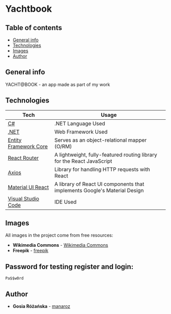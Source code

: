 # Yachtbook

## Table of contents
* [General info](#general-info)
* [Technologies](#technologies)
* [Images](#images)
* [Author](#author)

## General info
YACHT@BOOK - an app made as part of my work
	
## Technologies

| Tech | Usage
------------ | -------------
[C#](https://docs.microsoft.com/en-us/dotnet/csharp/) | .NET Language Used
[.NET](https://dotnet.microsoft.com/) | Web Framework Used
[Entity Framework Core](https://docs.microsoft.com/en-us/ef/core/) | Serves as an object-relational mapper (O/RM)
[React Router](https://github.com/remix-run/react-router) | A lightweight, fully-featured routing library for the React JavaScript
[Axios](https://github.com/axios/axios) | Library for handling HTTP requests with React
[Material UI React](https://mui.com) | A library of React UI components that implements Google's Material Design
[Visual Studio Code](https://code.visualstudio.com/) | IDE Used

## Images

All images in the project come from free resources:
* **Wikimedia Commons** - [Wikimedia Commons](https://commons.wikimedia.org/wiki/Main_Page)
* **Freepik** - [freepik](https://pl.freepik.com/)

## Password for testing register and login:

```
Pa$$w0rd
```

## Author
* **Gosia Różańska** - [manaroz](https://github.com/manaroz)

